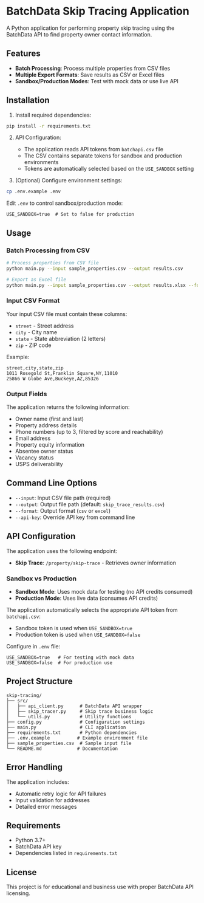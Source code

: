 # BatchData Skip Tracing Application

A Python application for performing property skip tracing using the BatchData API to find property owner contact information.

## Features

- **Batch Processing**: Process multiple properties from CSV files
- **Multiple Export Formats**: Save results as CSV or Excel files
- **Sandbox/Production Modes**: Test with mock data or use live API

## Installation

1. Install required dependencies:
```bash
pip install -r requirements.txt
```

2. API Configuration:
   - The application reads API tokens from `batchapi.csv` file
   - The CSV contains separate tokens for sandbox and production environments
   - Tokens are automatically selected based on the `USE_SANDBOX` setting

3. (Optional) Configure environment settings:
```bash
cp .env.example .env
```

Edit `.env` to control sandbox/production mode:
```
USE_SANDBOX=true  # Set to false for production
```

## Usage

### Batch Processing from CSV

```bash
# Process properties from CSV file
python main.py --input sample_properties.csv --output results.csv

# Export as Excel file
python main.py --input sample_properties.csv --output results.xlsx --format excel
```

### Input CSV Format

Your input CSV file must contain these columns:
- `street` - Street address
- `city` - City name
- `state` - State abbreviation (2 letters)
- `zip` - ZIP code

Example:
```csv
street,city,state,zip
1011 Rosegold St,Franklin Square,NY,11010
25866 W Globe Ave,Buckeye,AZ,85326
```

### Output Fields

The application returns the following information:
- Owner name (first and last)
- Property address details
- Phone numbers (up to 3, filtered by score and reachability)
- Email address
- Property equity information
- Absentee owner status
- Vacancy status
- USPS deliverability

## Command Line Options

- `--input`: Input CSV file path (required)
- `--output`: Output file path (default: `skip_trace_results.csv`)
- `--format`: Output format (`csv` or `excel`)
- `--api-key`: Override API key from command line

## API Configuration

The application uses the following endpoint:
- **Skip Trace**: `/property/skip-trace` - Retrieves owner information

### Sandbox vs Production

- **Sandbox Mode**: Uses mock data for testing (no API credits consumed)
- **Production Mode**: Uses live data (consumes API credits)

The application automatically selects the appropriate API token from `batchapi.csv`:
- Sandbox token is used when `USE_SANDBOX=true`
- Production token is used when `USE_SANDBOX=false`

Configure in `.env` file:
```
USE_SANDBOX=true   # For testing with mock data
USE_SANDBOX=false  # For production use
```

## Project Structure

```
skip-tracing/
├── src/
│   ├── api_client.py      # BatchData API wrapper
│   ├── skip_tracer.py     # Skip trace business logic
│   └── utils.py           # Utility functions
├── config.py              # Configuration settings
├── main.py                # CLI application
├── requirements.txt       # Python dependencies
├── .env.example          # Example environment file
├── sample_properties.csv  # Sample input file
└── README.md             # Documentation
```

## Error Handling

The application includes:
- Automatic retry logic for API failures
- Input validation for addresses
- Detailed error messages

## Requirements

- Python 3.7+
- BatchData API key
- Dependencies listed in `requirements.txt`

## License

This project is for educational and business use with proper BatchData API licensing.